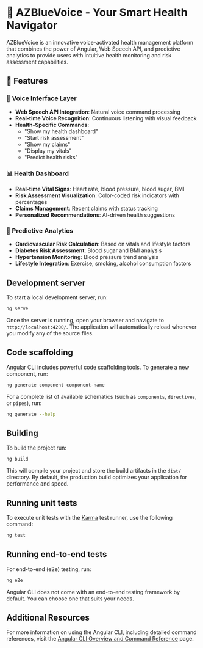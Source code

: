 # 🏥 AZBlueVoice - Your Smart Health Navigator

AZBlueVoice is an innovative voice-activated health management platform that combines the power of Angular, Web Speech API, and predictive analytics to provide users with intuitive health monitoring and risk assessment capabilities.

## 🌟 Features

### 🎤 Voice Interface Layer

- **Web Speech API Integration**: Natural voice command processing
- **Real-time Voice Recognition**: Continuous listening with visual feedback
- **Health-Specific Commands**:
  - "Show my health dashboard"
  - "Start risk assessment"
  - "Show my claims"
  - "Display my vitals"
  - "Predict health risks"

### 📊 Health Dashboard

- **Real-time Vital Signs**: Heart rate, blood pressure, blood sugar, BMI
- **Risk Assessment Visualization**: Color-coded risk indicators with percentages
- **Claims Management**: Recent claims with status tracking
- **Personalized Recommendations**: AI-driven health suggestions

### 🧠 Predictive Analytics

- **Cardiovascular Risk Calculation**: Based on vitals and lifestyle factors
- **Diabetes Risk Assessment**: Blood sugar and BMI analysis
- **Hypertension Monitoring**: Blood pressure trend analysis
- **Lifestyle Integration**: Exercise, smoking, alcohol consumption factors

## Development server

To start a local development server, run:

```bash
ng serve
```

Once the server is running, open your browser and navigate to `http://localhost:4200/`. The application will automatically reload whenever you modify any of the source files.

## Code scaffolding

Angular CLI includes powerful code scaffolding tools. To generate a new component, run:

```bash
ng generate component component-name
```

For a complete list of available schematics (such as `components`, `directives`, or `pipes`), run:

```bash
ng generate --help
```

## Building

To build the project run:

```bash
ng build
```

This will compile your project and store the build artifacts in the `dist/` directory. By default, the production build optimizes your application for performance and speed.

## Running unit tests

To execute unit tests with the [Karma](https://karma-runner.github.io) test runner, use the following command:

```bash
ng test
```

## Running end-to-end tests

For end-to-end (e2e) testing, run:

```bash
ng e2e
```

Angular CLI does not come with an end-to-end testing framework by default. You can choose one that suits your needs.

## Additional Resources

For more information on using the Angular CLI, including detailed command references, visit the [Angular CLI Overview and Command Reference](https://angular.dev/tools/cli) page.
